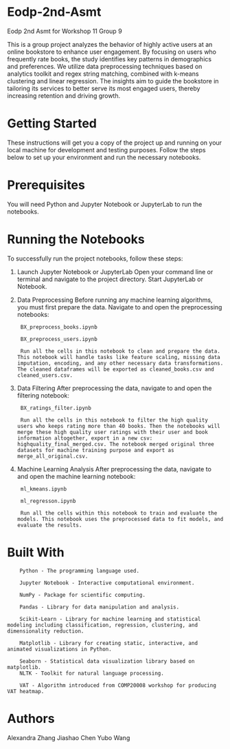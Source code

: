 # Eodp-2nd-Asmt
Eodp 2nd Asmt for Workshop 11 Group 9

This is a group project analyzes the behavior of highly active users at an online bookstore to enhance user engagement. By focusing on users who frequently rate books, the study identifies key patterns in demographics and preferences. We utilize data preprocessing techniques based on analytics toolkit and regex string matching, combined with k-means clustering and linear regression. The insights aim to guide the bookstore in tailoring its services to better serve its most engaged users, thereby increasing retention and driving growth.

# Getting Started
These instructions will get you a copy of the project up and running on your local machine for development and testing purposes. Follow the steps below to set up your environment and run the necessary notebooks.

# Prerequisites
You will need Python and Jupyter Notebook or JupyterLab to run the notebooks. 

# Running the Notebooks
To successfully run the project notebooks, follow these steps:

1. Launch Jupyter Notebook or JupyterLab
        Open your command line or terminal and navigate to the project directory. Start JupyterLab or Notebook.

2. Data Preprocessing
        Before running any machine learning algorithms, you must first prepare the data. Navigate to and open the preprocessing notebooks:

        BX_preprocess_books.ipynb

        BX_preprocess_users.ipynb

        Run all the cells in this notebook to clean and prepare the data. This notebook will handle tasks like feature scaling, missing data imputation, encoding, and any other necessary data transformations. The cleaned dataframes will be exported as cleaned_books.csv and cleaned_users.csv.

3. Data Filtering
        After preprocessing the data, navigate to and open the filtering notebook:

        BX_ratings_filter.ipynb

        Run all the cells in this notebook to filter the high quality users who keeps rating more than 40 books. Then the notebooks will merge these high quality user ratings with their user and book information altogether, export in a new csv: highquality_final_merged.csv. The notebook merged original three datasets for machine training purpose and export as merge_all_original.csv.

4. Machine Learning Analysis
        After preprocessing the data, navigate to and open the machine learning notebook:

        ml_kmeans.ipynb

        ml_regresson.ipynb

        Run all the cells within this notebook to train and evaluate the models. This notebook uses the preprocessed data to fit models, and evaluate the results.

# Built With
        Python - The programming language used.

        Jupyter Notebook - Interactive computational environment.

        NumPy - Package for scientific computing.

        Pandas - Library for data manipulation and analysis.

        Scikit-Learn - Library for machine learning and statistical modeling including classification, regression, clustering, and dimensionality reduction.

        Matplotlib - Library for creating static, interactive, and animated visualizations in Python.

        Seaborn - Statistical data visualization library based on matplotlib.
        NLTK - Toolkit for natural language processing.
        
        VAT - Algorithm introduced from COMP20008 workshop for producing VAT heatmap.

# Authors
Alexandra Zhang 
Jiashao Chen 
Yubo Wang
